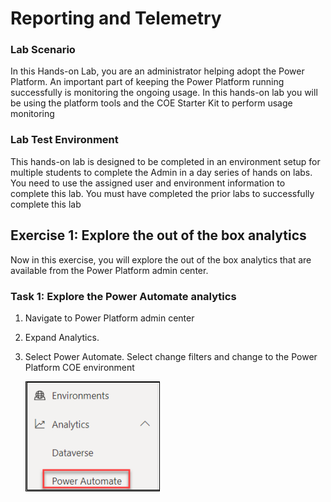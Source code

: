 # Reporting and Telemetry

### Lab Scenario

In this Hands-on Lab, you are an administrator helping adopt the Power Platform.
An important part of keeping the Power Platform running successfully is monitoring the ongoing usage. 
In this hands-on lab you will be using the platform tools and the COE Starter Kit to perform usage 
monitoring

### Lab Test Environment

This hands-on lab is designed to be completed in an environment setup for multiple students to complete 
the Admin in a day series of hands on labs.
You need to use the assigned user and environment information to complete this lab. You must have 
completed the prior labs to successfully complete this lab

## Exercise 1: Explore the out of the box analytics

Now in this exercise, you will explore the out of the box analytics that are available from the Power 
Platform admin center.

### Task 1: Explore the Power Automate analytics

1. Navigate to Power Platform admin center
2. Expand Analytics.
3. Select Power Automate. Select change filters and change to the Power Platform COE environment

    ![](images/L02-1.png)
